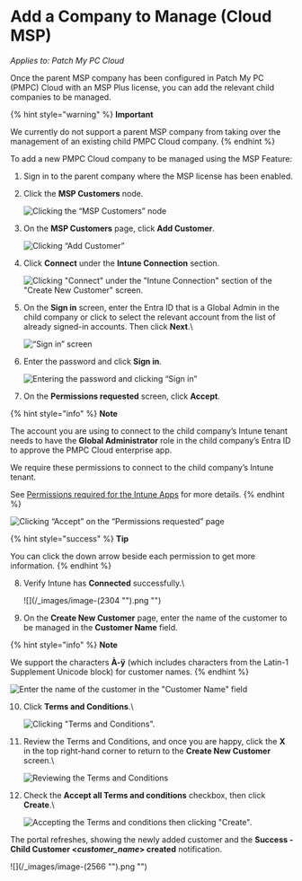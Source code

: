 # Add a Company to Manage (Cloud MSP)

_Applies to: Patch My PC Cloud_

Once the parent MSP company has been configured in Patch My PC (PMPC) Cloud with an MSP Plus license, you can add the relevant child companies to be managed.

{% hint style="warning" %}
**Important**

We currently do not support a parent MSP company from taking over the management of an existing child PMPC Cloud company.
{% endhint %}

To add a new PMPC Cloud company to be managed using the MSP Feature:

1. Sign in to the parent company where the MSP license has been enabled.
2.  Click the **MSP Customers** node.

    ![Clicking the “MSP Customers” node](/_images/image-(2074).png "Clicking the “MSP Customers” node")


3.  On the **MSP Customers** page, click **Add Customer**.

    ![Clicking “Add Customer”](/_images/image-(2075).png "Clicking “Add Customer”")


4.  Click **Connect** under the **Intune Connection** section.

    ![Clicking &#x22;Connect&#x22; under the &#x22;Intune Connection&#x22; section of the &#x22;Create New Customer&#x22; screen.](/_images/image-(2301).png "Clicking &#x22;Connect&#x22; under the &#x22;Intune Connection&#x22; section of the &#x22;Create New Customer&#x22; screen.")


5.  On the **Sign in** screen, enter the Entra ID that is a Global Admin in the child company or click to select the relevant account from the list of already signed-in accounts. Then click **Next**.\


    ![“Sign in” screen](/_images/image-(2078).png "“Sign in” screen")


6.  Enter the password and click **Sign in**.

    ![Entering the password and clicking “Sign in”](/_images/image-(2079).png "Entering the password and clicking “Sign in”")


7. On the **Permissions requested** screen, click **Accept**.

{% hint style="info" %}
**Note**

The account you are using to connect to the child company’s Intune tenant needs to have the **Global Administrator** role in the child company’s Entra ID to approve the PMPC Cloud enterprise app.

We require these permissions to connect to the child company’s Intune tenant.

See [Permissions required for the Intune Apps](../../../cloud-reference/cloud-permissions-reference/permissions-required-for-intune-apps.md) for more details.
{% endhint %}

![Clicking “Accept” on the “Permissions requested” page](/_images/image-(2080).png "Clicking “Accept” on the “Permissions requested” page")

{% hint style="success" %}
**Tip**

You can click the down arrow beside each permission to get more information.
{% endhint %}

8.  Verify Intune has **Connected** successfully.\


    ![](/_images/image-(2304 "").png "")


9. On the **Create New Customer** page, enter the name of the customer to be managed in the **Customer Name** field.

{% hint style="info" %}
**Note**

We support the characters **À-ÿ** (which includes characters from the Latin-1 Supplement Unicode block) for customer names.
{% endhint %}

![Enter the name of the customer in the &#x22;Customer Name&#x22; field](/_images/image-(2308).png "Enter the name of the customer in the &#x22;Customer Name&#x22; field")

10. Click **Terms and Conditions**.\


    ![Clicking &#x22;Terms and Conditions&#x22;.](/_images/image-(2309).png "Clicking &#x22;Terms and Conditions&#x22;.")


11. Review the Terms and Conditions, and once you are happy, click the **X** in the top right-hand corner to return to the **Create New Customer** screen.\


    ![Reviewing the Terms and Conditions](/_images/image-(2307).png "Reviewing the Terms and Conditions")


12. Check the **Accept all Terms and conditions** checkbox, then click **Create**.\


    ![Accepting the Terms and conditions then clicking &#x22;Create&#x22;.](/_images/image-(2310).png "Accepting the Terms and conditions then clicking &#x22;Create&#x22;.")



The portal refreshes, showing the newly added customer and the **Success - Child Customer <**_**customer\_name**_**> created** notification.

![](/_images/image-(2566 "").png "")